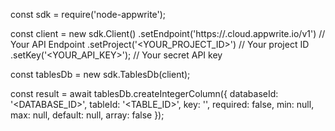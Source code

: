 const sdk = require('node-appwrite');

const client = new sdk.Client()
    .setEndpoint('https://<REGION>.cloud.appwrite.io/v1') // Your API Endpoint
    .setProject('<YOUR_PROJECT_ID>') // Your project ID
    .setKey('<YOUR_API_KEY>'); // Your secret API key

const tablesDb = new sdk.TablesDb(client);

const result = await tablesDb.createIntegerColumn({
    databaseId: '<DATABASE_ID>',
    tableId: '<TABLE_ID>',
    key: '',
    required: false,
    min: null,
    max: null,
    default: null,
    array: false
});
